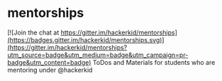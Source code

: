 # mentorships

[![Join the chat at https://gitter.im/hackerkid/mentorships](https://badges.gitter.im/hackerkid/mentorships.svg)](https://gitter.im/hackerkid/mentorships?utm_source=badge&utm_medium=badge&utm_campaign=pr-badge&utm_content=badge)
ToDos and Materials for students who are mentoring under @hackerkid
